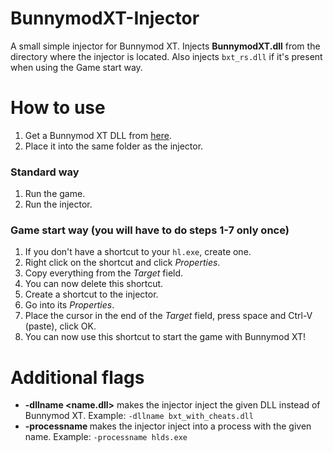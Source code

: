 BunnymodXT-Injector
===================

A small simple injector for Bunnymod XT. Injects **BunnymodXT.dll** from the directory where the injector is located. Also injects `bxt_rs.dll` if it's present when using the Game start way.

# How to use

1. Get a Bunnymod XT DLL from [here](https://github.com/YaLTeR/BunnymodXT/releases).
1. Place it into the same folder as the injector.

### Standard way
1. Run the game.
2. Run the injector.

### Game start way (you will have to do steps 1-7 only once)
1. If you don't have a shortcut to your `hl.exe`, create one.
2. Right click on the shortcut and click *Properties*.
3. Copy everything from the *Target* field.
4. You can now delete this shortcut.
5. Create a shortcut to the injector.
6. Go into its *Properties*.
7. Place the cursor in the end of the *Target* field, press space and Ctrl-V (paste), click OK.
8. You can now use this shortcut to start the game with Bunnymod XT!

# Additional flags
- **-dllname <name.dll>** makes the injector inject the given DLL instead of Bunnymod XT. Example: `-dllname bxt_with_cheats.dll`
- **-processname <name>** makes the injector inject into a process with the given name. Example: `-processname hlds.exe`
